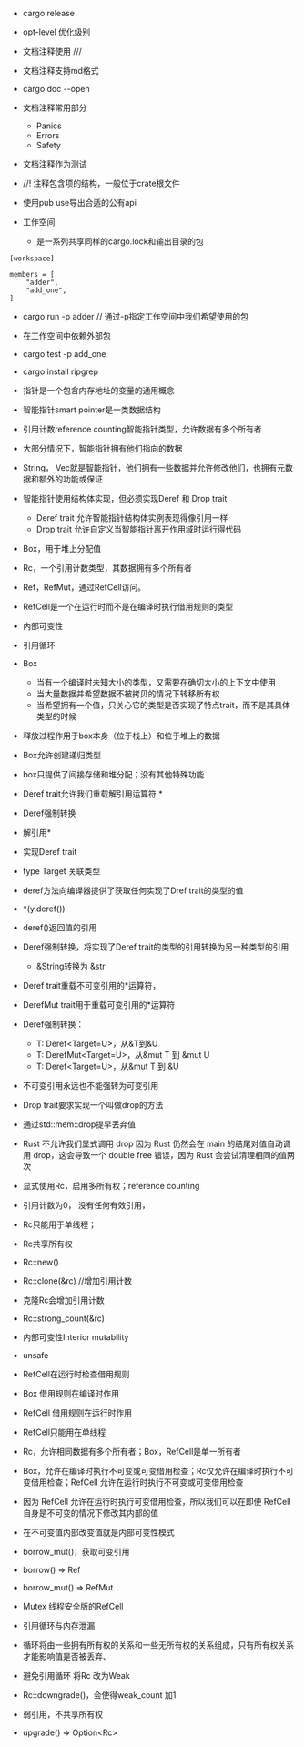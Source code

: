 - cargo release

- opt-level 优化级别

- 文档注释使用 ///
- 文档注释支持md格式
- cargo doc --open

- 文档注释常用部分
  - Panics
  - Errors
  - Safety

- 文档注释作为测试

- //! 注释包含项的结构，一般位于crate根文件

- 使用pub use导出合适的公有api

- 工作空间
  - 是一系列共享同样的cargo.lock和输出目录的包

```lock
[workspace]

members = [
    "adder",
    "add_one",
]
```

- cargo run -p adder // 通过-p指定工作空间中我们希望使用的包

- 在工作空间中依赖外部包

- cargo test -p add_one

- cargo install ripgrep

- 指针是一个包含内存地址的变量的通用概念

- 智能指针smart pointer是一类数据结构

- 引用计数reference counting智能指针类型，允许数据有多个所有者

- 大部分情况下，智能指针拥有他们指向的数据

- String， Vec<T>就是智能指针，他们拥有一些数据并允许修改他们，也拥有元数据和额外的功能或保证

- 智能指针使用结构体实现，但必须实现Deref 和 Drop trait
  - Deref trait 允许智能指针结构体实例表现得像引用一样
  - Drop trait 允许自定义当智能指针离开作用域时运行得代码

- Box<T>，用于堆上分配值
- Rc<T>，一个引用计数类型，其数据拥有多个所有者
- Ref<T>，RefMut<T>，通过RefCell<T>访问。

- RefCell<T>是一个在运行时而不是在编译时执行借用规则的类型

- 内部可变性
- 引用循环

- Box<T>
  - 当有一个编译时未知大小的类型，又需要在确切大小的上下文中使用
  - 当大量数据并希望数据不被拷贝的情况下转移所有权
  - 当希望拥有一个值，只关心它的类型是否实现了特点trait，而不是其具体类型的时候

- 释放过程作用于box本身（位于栈上）和位于堆上的数据

- Box允许创建递归类型

- box只提供了间接存储和堆分配；没有其他特殊功能

- Deref trait允许我们重载解引用运算符 *

- Deref强制转换

- 解引用*

- 实现Deref trait

- type Target 关联类型

- deref方法向编译器提供了获取任何实现了Dref trait的类型的值

- *(y.deref())

- deref()返回值的引用

- Deref强制转换，将实现了Deref trait的类型的引用转换为另一种类型的引用
  - &String转换为 &str

- Deref trait重载不可变引用的*运算符，
- DerefMut trait用于重载可变引用的*运算符

- Deref强制转换：
  - T: Deref<Target=U>，从&T到&U
  - T: DerefMut<Target=U>，从&mut T 到 &mut U
  - T: Deref<Target=U>，从&mut T 到 &U

- 不可变引用永远也不能强转为可变引用

- Drop trait要求实现一个叫做drop的方法

- 通过std::mem::drop提早丢弃值

- Rust 不允许我们显式调用 drop 因为 Rust 仍然会在 main 的结尾对值自动调用 drop，这会导致一个 double free 错误，因为 Rust 会尝试清理相同的值两次

- 显式使用Rc<T>，启用多所有权；reference counting

- 引用计数为0， 没有任何有效引用，

- Rc<T>只能用于单线程；

- Rc共享所有权

- Rc::new()

- Rc::clone(&rc) //增加引用计数

- 克隆Rc<T>会增加引用计数

- Rc::strong_count(&rc)

- 内部可变性Interior mutability

- unsafe

- RefCell<T>在运行时检查借用规则

- Box 借用规则在编译时作用
- RefCell 借用规则在运行时作用

- RefCell只能用在单线程

- Rc，允许相同数据有多个所有者；Box，RefCell是单一所有者
- Box，允许在编译时执行不可变或可变借用检查；Rc<T>仅允许在编译时执行不可变借用检查；RefCell<T> 允许在运行时执行不可变或可变借用检查
- 因为 RefCell<T> 允许在运行时执行可变借用检查，所以我们可以在即便 RefCell<T> 自身是不可变的情况下修改其内部的值

- 在不可变值内部改变值就是内部可变性模式

- borrow_mut()，获取可变引用

- borrow() => Ref<T>
- borrow_mut() => RefMut<T>

- Mutex<T> 线程安全版的RefCell<T>

- 引用循环与内存泄漏

- 循环将由一些拥有所有权的关系和一些无所有权的关系组成，只有所有权关系才能影响值是否被丢弃、

- 避免引用循环 将Rc<T> 改为Weak<T>

- Rc::downgrade()，会使得weak_count 加1

- 弱引用，不共享所有权

- upgrade() => Option<Rc<T>>
